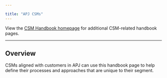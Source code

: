```yaml
---

title: "APJ CSMs"
---
```


View the [CSM Handbook homepage](/handbook/customer-success/csm/) for additional CSM-related handbook pages.

---

## Overview

CSMs aligned with customers in APJ can use this handbook page to help define their processes and approaches that are unique to their segment.
